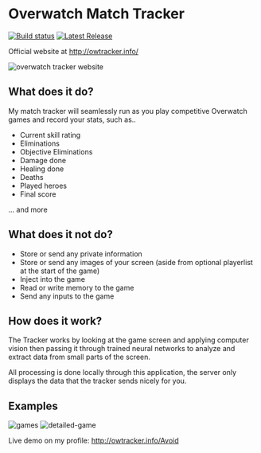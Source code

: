 # Overwatch Match Tracker
[![Build status](https://ci.appveyor.com/api/projects/status/94bxngssk039i80q?svg=true)](https://ci.appveyor.com/project/MartinNielsenDev/overwatchtracker)
[![Latest Release](https://img.shields.io/github/release/martinnielsendev/overwatchtracker.svg)](https://github.com/MartinNielsenDev/OverwatchTracker/releases)

Official website at http://owtracker.info/

![overwatch tracker website](https://i.imgur.com/yaC0p57.png)
## What does it do?
My match tracker will seamlessly run as you play competitive Overwatch games and record your stats, such as..
* Current skill rating
* Eliminations
* Objective Eliminations
* Damage done
* Healing done
* Deaths
* Played heroes
* Final score

... and more

## What does it **not** do?
* Store or send any private information
* Store or send any images of your screen (aside from optional playerlist at the start of the game)
* Inject into the game
* Read or write memory to the game
* Send any inputs to the game

## How does it work?
The Tracker works by looking at the game screen and applying computer vision then passing it through trained neural networks to analyze and extract data from small parts of the screen.

All processing is done locally through this application, the server only displays the data that the tracker sends nicely for you.

## Examples
![games](http://owtracker.info/images/games.png)
![detailed-game](http://owtracker.info/images/detailed-game.png)

Live demo on my profile: http://owtracker.info/Avoid
